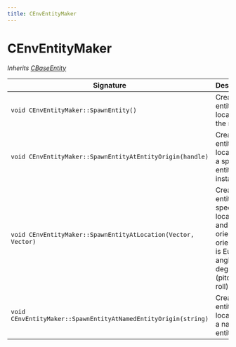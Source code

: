 ```yaml
---
title: CEnvEntityMaker
---
```


# CEnvEntityMaker

*Inherits [CBaseEntity](CBaseEntity)*

|Signature|Description|
|---|---|
| `void CEnvEntityMaker::SpawnEntity()` | Create an entity at the location of the maker | 
| `void CEnvEntityMaker::SpawnEntityAtEntityOrigin(handle)` | Create an entity at the location of a specified entity instance | 
| `void CEnvEntityMaker::SpawnEntityAtLocation(Vector, Vector)` | Create an entity at a specified location and orientaton, orientation is Euler angle in degrees (pitch, yaw, roll) | 
| `void CEnvEntityMaker::SpawnEntityAtNamedEntityOrigin(string)` | Create an entity at the location of a named entity | 
